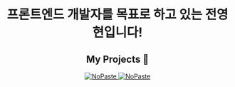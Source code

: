 <div align="center">
<h1>프론트엔드 개발자를 목표로 하고 있는 전영현입니다!</h1>

<h2>My Projects 📝</h2>

[<picture><source media="(prefers-color-scheme: dark)" srcset="https://ghrs.vercel.app/api/pin/?username=Team-INSERT&repo=INSERT_WEB&theme=github_dark"/>
<img alt="NoPaste" src="https://ghrs.vercel.app/api/pin/?username=Team-INSERT&repo=INSERT_WEB">
</picture>](https://github.com/Team-Insert/INSERT_WEB)
[<picture><source media="(prefers-color-scheme: dark)" srcset="https://ghrs.vercel.app/api/pin/?username=busoMarcat&repo=v1_client&theme=github_dark"/>
<img alt="NoPaste" src="https://ghrs.vercel.app/api/pin/?username=busoMarcat&repo=v1_client">
</picture>](https://github.com/busoMarcat/v1_client)
</div>
